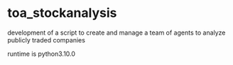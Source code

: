 # toa_stockanalysis
development of a script to create and manage a team of agents to analyze publicly traded companies

runtime is python3.10.0

